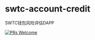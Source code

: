 # swtc-account-credit

SWTC钱包风险评估DAPP

[![PRs Welcome](https://img.shields.io/badge/PRs-welcome-brightgreen.svg?style=flat-square)](http://makeapullrequest.com)
